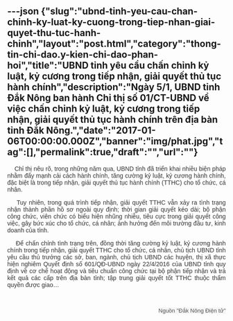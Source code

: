 ---json
{"slug":"ubnd-tinh-yeu-cau-chan-chinh-ky-luat-ky-cuong-trong-tiep-nhan-giai-quyet-thu-tuc-hanh-chinh","layout":"post.html","category":"thong-tin-chi-dao.y-kien-chi-dao-phan-hoi","title":"UBND tỉnh yêu cầu chấn chỉnh kỷ luật, kỷ cương trong tiếp nhận, giải quyết thủ tục hành chính","description":"Ngày 5/1, UBND tỉnh Đắk Nông ban hành Chỉ thị số 01/CT-UBND về việc chấn chỉnh kỷ luật, kỷ cương trong tiếp nhận, giải quyết thủ tục hành chính trên địa bàn tỉnh Đắk Nông.","date":"2017-01-06T00:00:00.000Z","banner":"img/phat.jpg","tag":[],"permalink":true,"draft":"","url":""}
---
<p style="color: rgb(51, 51, 51); font-family: Arial, sans-serif; text-align: justify;">&nbsp;&nbsp;&nbsp;&nbsp;Chỉ thị nêu rõ, trong những năm qua, UBND tỉnh đã triển khai nhiều biện pháp nhằm đẩy mạnh cải cách hành chính, tăng cường kỷ luật, kỷ cương hành chính, đặc biệt là trong tiếp nhận, giải quyết thủ tục hành chính (TTHC) cho tổ chức, cá nhân.</p><p style="color: rgb(51, 51, 51); font-family: Arial, sans-serif; text-align: justify;">&nbsp;&nbsp;&nbsp;&nbsp;Tuy nhiên, trong quá trình tiếp nhận, giải quyết TTHC vẫn xảy ra tình trạng nhận thành phần hồ sơ ngoài quy định; thời gian giải quyết kéo dài;&nbsp;bộ phận công chức, viên chức có biểu hiện nhũng nhiễu, tiêu cực trong giải quyết công việc, gây bức xúc cho tổ chức, cá nhân; ảnh hưởng đến môi trường đầu tư, kinh doanh của tỉnh.</p><p style="color: rgb(51, 51, 51); font-family: Arial, sans-serif; text-align: justify;">&nbsp;&nbsp;&nbsp;&nbsp;Để chấn chỉnh tình trạng trên, đồng thời tăng cường kỷ luật, kỷ cương hành chính trong tiếp nhận, giải quyết TTHC cho tổ chức, cá nhân, chủ tịch UBND tỉnh yêu cầu thủ trưởng các sở, ban, ngành, chủ tịch UBND các huyện, thị xã thực hiện nghiêm Quyết định số 601/QĐ-UBND ngày 22/4/2016 của UBND tỉnh quy định về cơ chế hoạt động và tiêu chuẩn công chức tại bộ phận tiếp nhận và trả kết quả các cấp trên địa bàn tỉnh; tập trung giải quyết tốt TTHC thuộc thẩm quyền được giao…</p><p style="color: rgb(51, 51, 51); font-family: Arial, sans-serif; text-align: right;"><br></p><p style="color: rgb(51, 51, 51); font-family: Arial, sans-serif; text-align: right;"><span style="color: rgb(85, 85, 85); font-size: 13px; text-align: start; background-color: rgb(245, 245, 245);">Nguồn "Đắk Nông Điện tử"</span><br></p>